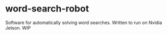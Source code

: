 # word-search-robot
Software for automatically solving word searches. Written to run on Nvidia Jetson. WIP
